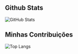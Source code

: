 ## Github Stats
![GitHub Stats](https://github-readme-stats.vercel.app/api?username=james-johny&theme=transparent&bg_color=0F082F&border_color=0E0&show_icons=true&icon_color=0E0&title_color=0E0&text_color=FFF)

## Minhas Contribuições
![Top Langs](https://github-readme-stats-git-masterrstaa-rickstaa.vercel.app/api/top-langs/?username=james-johny&bg_color=0F082F&border_color=0E0&title_color=0E0&text_color=FFF)
